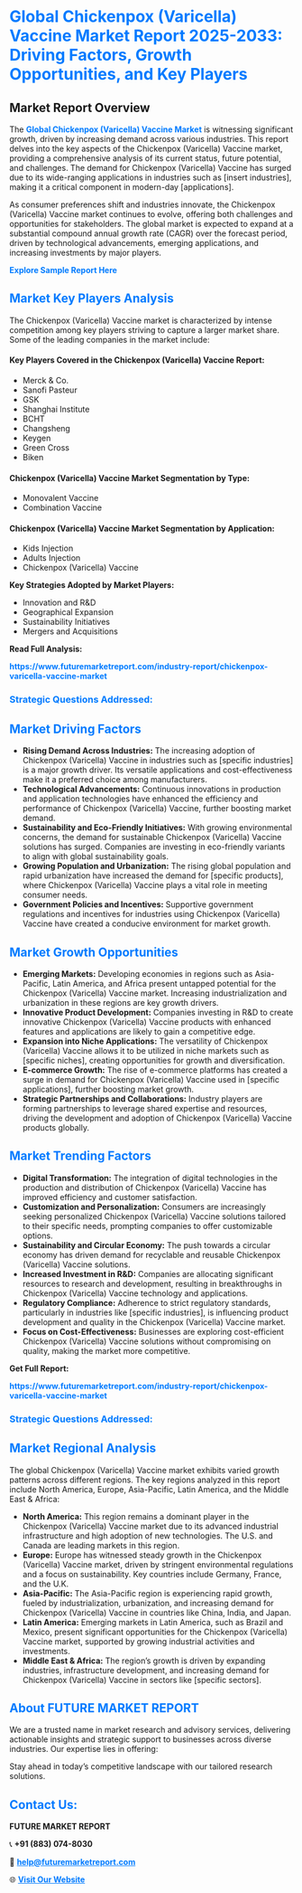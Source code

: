 <h1 style="color: #007BFF;">Global Chickenpox (Varicella) Vaccine Market Report 2025-2033: Driving Factors, Growth Opportunities, and Key Players</h1>

<section id="overview">
<h2>Market Report Overview</h2>
<p>The <a href="https://www.futuremarketreport.com/industry-report/chickenpox-varicella-vaccine-market" style="color: #007BFF; text-decoration: none;"><strong>Global Chickenpox (Varicella) Vaccine Market</strong></a> is witnessing significant growth, driven by increasing demand across various industries. This report delves into the key aspects of the Chickenpox (Varicella) Vaccine market, providing a comprehensive analysis of its current status, future potential, and challenges. The demand for Chickenpox (Varicella) Vaccine has surged due to its wide-ranging applications in industries such as [insert industries], making it a critical component in modern-day [applications].</p>
<p>As consumer preferences shift and industries innovate, the Chickenpox (Varicella) Vaccine market continues to evolve, offering both challenges and opportunities for stakeholders. The global market is expected to expand at a substantial compound annual growth rate (CAGR) over the forecast period, driven by technological advancements, emerging applications, and increasing investments by major players.</p>
</section>

<section id="overview">
<p><a href="https://www.futuremarketreport.com/request-sample/reportId=110908" style="color: #007BFF; text-decoration: none;"><strong>Explore Sample Report Here</strong></a></p>
</section>

<section id="key-players">
<h2 style="color: #007BFF;">Market Key Players Analysis</h2>
<p>The Chickenpox (Varicella) Vaccine market is characterized by intense competition among key players striving to capture a larger market share. Some of the leading companies in the market include:</p>
<h4>Key Players Covered in the Chickenpox (Varicella) Vaccine Report:</h4>
<ul><li>Merck &amp; Co.</li><li>Sanofi Pasteur</li><li>GSK</li><li>Shanghai Institute</li><li>BCHT</li><li>Changsheng</li><li>Keygen</li><li>Green Cross</li><li>Biken</li></ul>
<h4>Chickenpox (Varicella) Vaccine Market Segmentation by Type:</h4>
<ul><li>Monovalent Vaccine</li><li>Combination Vaccine</li></ul>

<h4>Chickenpox (Varicella) Vaccine Market Segmentation by Application:</h4>
<ul><li>Kids Injection</li><li>Adults Injection</li><li>Chickenpox (Varicella) Vaccine</li></ul>
<p><strong>Key Strategies Adopted by Market Players:</strong></p>
<ul>
<li>Innovation and R&D</li>
<li>Geographical Expansion</li>
<li>Sustainability Initiatives</li>
<li>Mergers and Acquisitions</li>
</ul>
</section>

<section>
<p><strong>Read Full Analysis: </strong></p><a href="https://www.futuremarketreport.com/industry-report/chickenpox-varicella-vaccine-market" style="color: #007BFF; text-decoration: none;"><strong>https://www.futuremarketreport.com/industry-report/chickenpox-varicella-vaccine-market</strong></a>
<h3 style="color: #007BFF;">Strategic Questions Addressed:</h3>
</section>

<section id="driving-factors">
<h2 style="color: #007BFF;">Market Driving Factors</h2>
<ul>
<li><strong>Rising Demand Across Industries:</strong> The increasing adoption of Chickenpox (Varicella) Vaccine in industries such as [specific industries] is a major growth driver. Its versatile applications and cost-effectiveness make it a preferred choice among manufacturers.</li>
<li><strong>Technological Advancements:</strong> Continuous innovations in production and application technologies have enhanced the efficiency and performance of Chickenpox (Varicella) Vaccine, further boosting market demand.</li>
<li><strong>Sustainability and Eco-Friendly Initiatives:</strong> With growing environmental concerns, the demand for sustainable Chickenpox (Varicella) Vaccine solutions has surged. Companies are investing in eco-friendly variants to align with global sustainability goals.</li>
<li><strong>Growing Population and Urbanization:</strong> The rising global population and rapid urbanization have increased the demand for [specific products], where Chickenpox (Varicella) Vaccine plays a vital role in meeting consumer needs.</li>
<li><strong>Government Policies and Incentives:</strong> Supportive government regulations and incentives for industries using Chickenpox (Varicella) Vaccine have created a conducive environment for market growth.</li>
</ul>
</section>

<section id="growth-opportunities">
<h2 style="color: #007BFF;">Market Growth Opportunities</h2>
<ul>
<li><strong>Emerging Markets:</strong> Developing economies in regions such as Asia-Pacific, Latin America, and Africa present untapped potential for the Chickenpox (Varicella) Vaccine market. Increasing industrialization and urbanization in these regions are key growth drivers.</li>
<li><strong>Innovative Product Development:</strong> Companies investing in R&D to create innovative Chickenpox (Varicella) Vaccine products with enhanced features and applications are likely to gain a competitive edge.</li>
<li><strong>Expansion into Niche Applications:</strong> The versatility of Chickenpox (Varicella) Vaccine allows it to be utilized in niche markets such as [specific niches], creating opportunities for growth and diversification.</li>
<li><strong>E-commerce Growth:</strong> The rise of e-commerce platforms has created a surge in demand for Chickenpox (Varicella) Vaccine used in [specific applications], further boosting market growth.</li>
<li><strong>Strategic Partnerships and Collaborations:</strong> Industry players are forming partnerships to leverage shared expertise and resources, driving the development and adoption of Chickenpox (Varicella) Vaccine products globally.</li>
</ul>
</section>

<section id="trending-factors">
<h2 style="color: #007BFF;">Market Trending Factors</h2>
<ul>
<li><strong>Digital Transformation:</strong> The integration of digital technologies in the production and distribution of Chickenpox (Varicella) Vaccine has improved efficiency and customer satisfaction.</li>
<li><strong>Customization and Personalization:</strong> Consumers are increasingly seeking personalized Chickenpox (Varicella) Vaccine solutions tailored to their specific needs, prompting companies to offer customizable options.</li>
<li><strong>Sustainability and Circular Economy:</strong> The push towards a circular economy has driven demand for recyclable and reusable Chickenpox (Varicella) Vaccine solutions.</li>
<li><strong>Increased Investment in R&D:</strong> Companies are allocating significant resources to research and development, resulting in breakthroughs in Chickenpox (Varicella) Vaccine technology and applications.</li>
<li><strong>Regulatory Compliance:</strong> Adherence to strict regulatory standards, particularly in industries like [specific industries], is influencing product development and quality in the Chickenpox (Varicella) Vaccine market.</li>
<li><strong>Focus on Cost-Effectiveness:</strong> Businesses are exploring cost-efficient Chickenpox (Varicella) Vaccine solutions without compromising on quality, making the market more competitive.</li>
</ul>
</section>

<section>
<p><strong>Get Full Report: </strong></p><a href="https://www.futuremarketreport.com/industry-report/chickenpox-varicella-vaccine-market" style="color: #007BFF; text-decoration: none;"><strong>https://www.futuremarketreport.com/industry-report/chickenpox-varicella-vaccine-market</strong></a>
<h3 style="color: #007BFF;">Strategic Questions Addressed:</h3>
</section>


<section id="regional-analysis">
<h2 style="color: #007BFF;">Market Regional Analysis</h2>
<p>The global Chickenpox (Varicella) Vaccine market exhibits varied growth patterns across different regions. The key regions analyzed in this report include North America, Europe, Asia-Pacific, Latin America, and the Middle East & Africa:</p>
<ul>
<li><strong>North America:</strong> This region remains a dominant player in the Chickenpox (Varicella) Vaccine market due to its advanced industrial infrastructure and high adoption of new technologies. The U.S. and Canada are leading markets in this region.</li>
<li><strong>Europe:</strong> Europe has witnessed steady growth in the Chickenpox (Varicella) Vaccine market, driven by stringent environmental regulations and a focus on sustainability. Key countries include Germany, France, and the U.K.</li>
<li><strong>Asia-Pacific:</strong> The Asia-Pacific region is experiencing rapid growth, fueled by industrialization, urbanization, and increasing demand for Chickenpox (Varicella) Vaccine in countries like China, India, and Japan.</li>
<li><strong>Latin America:</strong> Emerging markets in Latin America, such as Brazil and Mexico, present significant opportunities for the Chickenpox (Varicella) Vaccine market, supported by growing industrial activities and investments.</li>
<li><strong>Middle East & Africa:</strong> The region’s growth is driven by expanding industries, infrastructure development, and increasing demand for Chickenpox (Varicella) Vaccine in sectors like [specific sectors].</li>
</ul>
</section>

<footer>
<h2 style="color: #007BFF;">About FUTURE MARKET REPORT</h2>
<p>We are a trusted name in market research and advisory services, delivering actionable insights and strategic support to businesses across diverse industries. Our expertise lies in offering:</p>

<p>Stay ahead in today’s competitive landscape with our tailored research solutions.</p>

<h2 style="color: #007BFF;">Contact Us:</h2>
<p><strong>FUTURE MARKET REPORT</strong></p>
<p>📞 <strong>+91 (883) 074-8030</strong></p>
<p>📧 <strong><a href="mailto:help@futuremarketreport.com" style="color: #007BFF;">help@futuremarketreport.com</a></strong></p>
<p>🌐 <strong><a href="https://www.futuremarketreport.com/" style="color: #007BFF;">Visit Our Website</a></strong></p>
</footer>